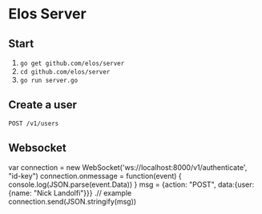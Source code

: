 Elos Server
===========

Start
-----

 1. `go get github.com/elos/server`
 2. `cd github.com/elos/server`
 3. `go run server.go`

Create a user
-------------

  `POST /v1/users`

Websocket
---------

  var connection = new WebSocket('ws://localhost:8000/v1/authenticate', "id-key")
  connection.onmessage = function(event) { console.log(JSON.parse(event.Data)) }
  msg = {action: "POST", data:{user: {name: "Nick Landolfi"}}} .// example
  connection.send(JSON.stringify(msg))



